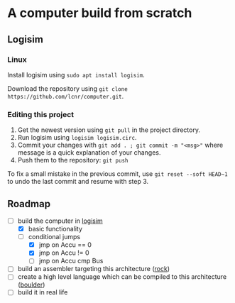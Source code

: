 # A computer build from scratch

## Logisim

### Linux

Install logisim using `sudo apt install logisim`.

Download the repository using `git clone https://github.com/lcnr/computer.git`.

### Editing this project

1. Get the newest version using `git pull` in the project directory.
2. Run logisim using `logisim logisim.circ`.
3. Commit your changes with `git add . ; git commit -m "<msg>"`
where message is a quick explanation of your changes.
4. Push them to the repository: `git push`

To fix a small mistake in the previous commit, use `git reset --soft HEAD~1`
to undo the last commit and resume with step 3.

## Roadmap

- [ ] build the computer in [logisim]
  - [x] basic functionality
  - [ ] conditional jumps
    - [x] jmp on Accu == 0
    - [x] jmp on Accu != 0
    - [ ] jmp on Accu cmp Bus
- [ ] build an assembler targeting this architecture ([rock])
- [ ] create a high level language which can be compiled to this architecture ([boulder])
- [ ] build it in real life

[logisim]: http://www.cburch.com/logisim
[rock]: ./rock/README.md
[boulder]: ./boulder/README.md

